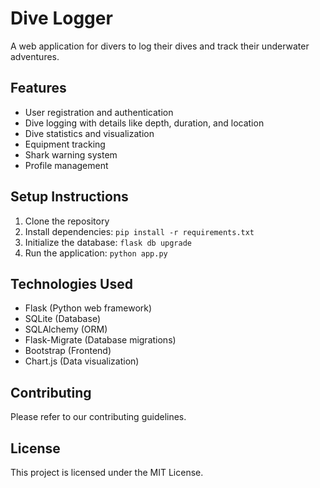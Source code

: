 # Dive Logger

A web application for divers to log their dives and track their underwater adventures.

## Features

- User registration and authentication
- Dive logging with details like depth, duration, and location
- Dive statistics and visualization
- Equipment tracking
- Shark warning system
- Profile management

## Setup Instructions

1. Clone the repository
2. Install dependencies: `pip install -r requirements.txt`
3. Initialize the database: `flask db upgrade`
4. Run the application: `python app.py`

## Technologies Used

- Flask (Python web framework)
- SQLite (Database)
- SQLAlchemy (ORM)
- Flask-Migrate (Database migrations)
- Bootstrap (Frontend)
- Chart.js (Data visualization)

## Contributing

Please refer to our contributing guidelines.

## License

This project is licensed under the MIT License.
